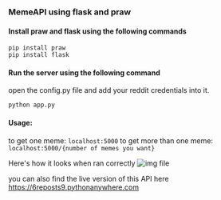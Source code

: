### MemeAPI using flask and praw

#### Install praw and flask using the following commands

```
pip install praw
pip install flask
```

#### Run the server using the following command

open the config.py file and add your reddit credentials into it.
```
python app.py
```

#### Usage:

to get one meme: ```localhost:5000```
to get more than one meme: ```localhost:5000/{number of memes you want}```

Here's how it looks when ran correctly
![img file](https://github.com/jaychandra6/MemeAPI/blob/main/screenshot.png)

you can also find the live version of this API here
https://6reposts9.pythonanywhere.com
